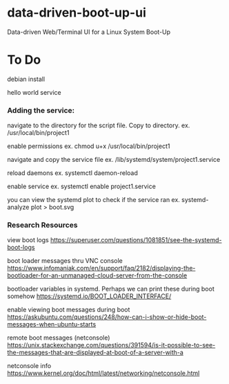# data-driven-boot-up-ui
Data-driven Web/Terminal UI for a Linux System Boot-Up

# To Do
debian install

hello world service


### Adding the service:
navigate to the directory for the script file. Copy to directory.
ex. /usr/local/bin/project1

enable permissions
ex. chmod u+x /usr/local/bin/project1

navigate and copy the service file
ex. /lib/systemd/system/project1.service

reload daemons
ex. systemctl daemon-reload

enable service
ex. systemctl enable project1.service

you can view the systemd plot to check if the service ran
ex. systemd-analyze plot > boot.svg


### Research Resources

view boot logs
https://superuser.com/questions/1081851/see-the-systemd-boot-logs

boot loader messages thru VNC console
https://www.infomaniak.com/en/support/faq/2182/displaying-the-bootloader-for-an-unmanaged-cloud-server-from-the-console

bootloader variables in systemd. Perhaps we can print these during boot somehow
https://systemd.io/BOOT_LOADER_INTERFACE/

enable viewing boot messages during boot
https://askubuntu.com/questions/248/how-can-i-show-or-hide-boot-messages-when-ubuntu-starts

remote boot messages (netconsole)
https://unix.stackexchange.com/questions/391594/is-it-possible-to-see-the-messages-that-are-displayed-at-boot-of-a-server-with-a

netconsole info
https://www.kernel.org/doc/html/latest/networking/netconsole.html
